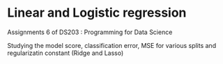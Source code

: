 # Linear and Logistic regression
Assignments 6 of DS203 : Programming for Data Science

Studying the model score, classification error, MSE for various splits and regularizatin constant (Ridge and Lasso) 
